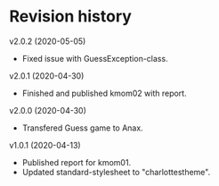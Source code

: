 Revision history
====================

v2.0.2 (2020-05-05)

* Fixed issue with GuessException-class.

v2.0.1 (2020-04-30)

* Finished and published kmom02 with report.

v2.0.0 (2020-04-30)

* Transfered Guess game to Anax.

v1.0.1 (2020-04-13)

* Published report for kmom01.
* Updated standard-stylesheet to "charlottestheme".
